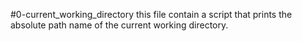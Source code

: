 #0-current_working_directory this file contain a script that prints the absolute path name of the current working directory.

